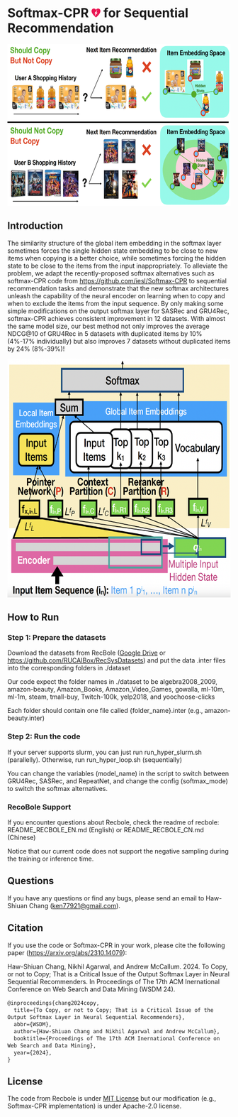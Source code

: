 # Softmax-CPR <img src="https://github.com/iesl/Softmax-CPR/blob/main/imgs/automated-external-defibrillators-g7991e1588_640.png?raw=true" width="20" height="20"> for Sequential Recommendation

<p align="center"><img src="https://github.com/iesl/softmax_CPR_recommend/blob/master/softmax_limits.png?raw=true" width="651" height="365"></p>

## Introduction

The similarity structure of the global item embedding in the softmax layer sometimes forces the single hidden state embedding to be close to new items when copying is a better choice, while sometimes forcing the hidden state to be close to the items from the input inappropriately. To alleviate the problem, we adapt the recently-proposed softmax alternatives such as softmax-CPR code from https://github.com/iesl/Softmax-CPR to sequential recommendation tasks and demonstrate that the new softmax architectures unleash the capability of the neural encoder on learning when to copy and when to exclude the items from the input sequence. By only making some simple modifications on the output softmax layer for SASRec and GRU4Rec, softmax-CPR achieves consistent improvement in 12 datasets. With almost the same model size, our best method not only improves the average NDCG@10 of GRU4Rec in 5 datasets with duplicated items by 10% (4%-17% individually) but also improves 7 datasets without duplicated items by 24% (8%-39%)!

<p align="center"><img src="https://github.com/iesl/softmax_CPR_recommend/blob/master/softmax_cpr_method.png?raw=true" width="651" height="538"></p>

## How to Run

### Step 1: Prepare the datasets

Download the datasets from RecBole ([Google Drive](https://drive.google.com/drive/folders/1ahiLmzU7cGRPXf5qGMqtAChte2eYp9gI) or https://github.com/RUCAIBox/RecSysDatasets) and put the data .inter files into the corresponding folders in ./dataset

Our code expect the folder names in ./dataset to be algebra2008_2009, amazon-beauty, Amazon_Books, Amazon_Video_Games, gowalla, ml-10m,  ml-1m, steam, tmall-buy, Twitch-100k, yelp2018, and yoochoose-clicks

Each folder should contain one file called {folder_name}.inter (e.g., amazon-beauty.inter) 

### Step 2: Run the code

If your server supports slurm, you can just run run_hyper_slurm.sh (parallelly). Otherwise, run run_hyper_loop.sh (sequentially)

You can change the variables (model_name) in the script to switch between GRU4Rec, SASRec, and RepeatNet, and change the config (softmax_mode) to switch the softmax alternatives.

### RecoBole Support
If you encounter questions about Recbole, check the readme of recbole: README_RECBOLE_EN.md (English) or README_RECBOLE_CN.md (Chinese)

Notice that our current code does not support the negative sampling during the training or inference time.

## Questions
If you have any questions or find any bugs, please send an email to Haw-Shiuan Chang (ken77921@gmail.com).

## Citation
If you use the code or Softmax-CPR in your work, please cite the following paper (https://arxiv.org/abs/2310.14079):

Haw-Shiuan Chang, Nikhil Agarwal, and Andrew McCallum. 2024. To Copy, or not to Copy; That is a Critical Issue of the Output Softmax Layer in Neural Sequential Recommenders. In Proceedings of The 17th ACM Inernational Conference on Web Search and Data Mining (WSDM 24).

```
@inproceedings{chang2024copy,
  title={To Copy, or not to Copy; That is a Critical Issue of the Output Softmax Layer in Neural Sequential Recommenders},
  abbr={WSDM},
  author={Haw-Shiuan Chang and Nikhil Agarwal and Andrew McCallum},
  booktitle={Proceedings of The 17th ACM Inernational Conference on Web Search and Data Mining},
  year={2024},
}
```

## License
The code from Recbole is under  [MIT License](https://github.com/RUCAIBox/RecBole/blob/master/LICENSE) but our modification (e.g., Softmax-CPR implementation) is under Apache-2.0 license. 
